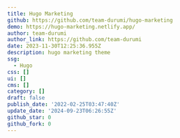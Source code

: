 ```yaml
---
title: Hugo Marketing
github: https://github.com/team-durumi/hugo-marketing
demo: https://hugo-marketing.netlify.app/
author: team-durumi
author_link: https://github.com/team-durumi
date: 2023-11-30T12:25:36.955Z
description: hugo marketing theme
ssg:
  - Hugo
css: []
ui: []
cms: []
category: []
draft: false
publish_date: '2022-02-25T03:47:40Z'
update_date: '2024-09-23T06:26:55Z'
github_star: 0
github_fork: 0
---
```

